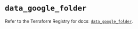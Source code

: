 # `data_google_folder`

Refer to the Terraform Registry for docs: [`data_google_folder`](https://registry.terraform.io/providers/hashicorp/google/6.45.0/docs/data-sources/folder).
